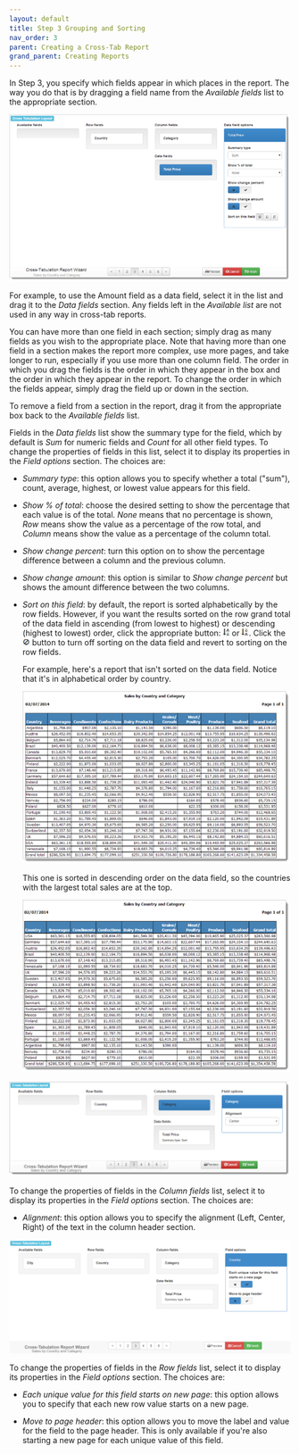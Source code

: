 ```yaml
---
layout: default
title: Step 3 Grouping and Sorting
nav_order: 3
parent: Creating a Cross-Tab Report
grand_parent: Creating Reports
---
```

In Step 3, you specify which fields appear in which places in the report. The way you do that is by dragging a field name from the *Available fields* list to the appropriate section.

![](/assets/images/xtabwizard3.png)

For example, to use the Amount field as a data field, select it in the list and drag it to the *Data fields* section. Any fields left in the *Available list* are not used in any way in cross-tab reports.

You can have more than one field in each section; simply drag as many fields as you wish to the appropriate place. Note that having more than one field in a section makes the report more complex, use more pages, and take longer to run, especially if you use more than one column field. The order in which you drag the fields is the order in which they appear in the box and the order in which they appear in the report. To change the order in which the fields appear, simply drag the field up or down in the section.

To remove a field from a section in the report, drag it from the appropriate box back to the *Available fields* list.

Fields in the *Data fields* list show the summary type for the field, which by default is *Sum* for numeric fields and *Count* for all other field types. To change the properties of fields in this list, select it to display its properties in the *Field options* section. The choices are:

* *Summary type*: this option allows you to specify whether a total ("sum"), count, average, highest, or lowest value appears for this field.

* *Show % of total*: choose the desired setting to show the percentage that each value is of the total. *None* means that no percentage is shown, *Row* means show the value as a percentage of the row total, and *Column* means show the value as a percentage of the column total.

* *Show change percent*: turn this option on to show the percentage difference between a column and the previous column.

* *Show change amount*: this option is similar to *Show change percent* but shows the amount difference between the two columns.

* *Sort on this field*: by default, the report is sorted alphabetically by the row fields. However, if you want the results sorted on the row grand total of the data field in ascending (from lowest to highest) or descending (highest to lowest) order, click the appropriate button: ![](/assets/images/sortasc.png) or ![](/assets/images/sortdesc.png). Click the ![](/assets/images/no.png) button to turn off sorting on the data field and revert to sorting on the row fields.

    For example, here's a report that isn't sorted on the data field. Notice that it's in alphabetical order by country.

    ![](/assets/images/xtabrowsort.png)

    This one is sorted in descending order on the data field, so the countries with the largest total sales are at the top.

    ![](/assets/images/xtabdatasort.png)


![](/assets/images/xtabwizard3a.png)

To change the properties of fields in the *Column fields* list, select it to display its properties in the *Field options* section. The choices are:

* *Alignment*: this option allows you to specify the alignment (Left, Center, Right) of the text in the column header section.

![](/assets/images/xtabwizard3b.png)

To change the properties of fields in the *Row fields* list, select it to display its properties in the *Field options* section. The choices are:

* *Each unique value for this field starts on new page*: this option allows you to specify that each new row value starts on a new page.

* *Move to page header*: this option allows you to move the label and value for the field to the page header. This is only available if you're also starting a new page for each unique value of this field.